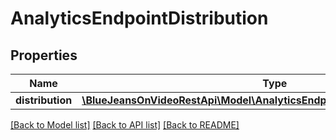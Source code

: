 # AnalyticsEndpointDistribution

## Properties
Name | Type | Description | Notes
------------ | ------------- | ------------- | -------------
**distribution** | [**\BlueJeansOnVideoRestApi\Model\AnalyticsEndpointDistributionDistribution[]**](AnalyticsEndpointDistributionDistribution.md) |  | [optional] 

[[Back to Model list]](../README.md#documentation-for-models) [[Back to API list]](../README.md#documentation-for-api-endpoints) [[Back to README]](../README.md)


